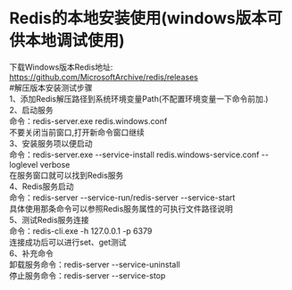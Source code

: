 # Redis的本地安装使用(windows版本可供本地调试使用)   
下载Windows版本Redis地址: https://github.com/MicrosoftArchive/redis/releases   
#解压版本安装测试步骤  
1、添加Redis解压路径到系统环境变量Path(不配置环境变量一下命令前加.\)   
2、启动服务  
命令：redis-server.exe redis.windows.conf  
不要关闭当前窗口,打开新命令窗口继续   
3、安装服务项以便启动  
命令：redis-server.exe --service-install redis.windows-service.conf --loglevel verbose  
在服务窗口就可以找到Redis服务   
4、Redis服务启动  
命令：redis-server --service-run/redis-server --service-start      
具体使用那条命令可以参照Redis服务属性的可执行文件路径说明   
5、测试Redis服务连接   
命令：redis-cli.exe -h 127.0.0.1 -p 6379   
连接成功后可以进行set、get测试   
6、补充命令   
卸载服务命令：redis-server --service-uninstall   
停止服务命令：redis-server --service-stop   

